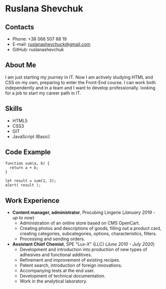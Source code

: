 # Ruslana Shevchuk

## Contacts
* Phone: +38 066 507 88 19
* E-mail: ruslanashevchuck@gmail.com
* GitHub: ruslanashevchuk

## About Me
I am just starting my journey in IT. Now I am actively studying HTML and CSS on my own, preparing to enter the Front-End course. I can work both independently and in a team and I want to develop professionally. looking for a job to start my career path in IT.

## Skills
* HTML5
* CSS3
* GIT
* JavaScript (Basic)

## Code Example
``` 
function sum(a, b) {
  return a + b;
}

let result = sum(1, 2);
alert( result );
```

## Work Experience
* **Content manager, administrator**,   Procubing Lingerie   (*January 2019 - up to now*)
    + Administration of an online store based on CMS OpenCart.
    + Creating photos and descriptions of goods, filling out a product card, creating categories, subcategories, options, characteristics, filters.
    + Processing and sending orders.
* **Assistant Chief Chemist**,   SPE "Lux-X" (LLC)   (*June 2010 - July 2020*)
    + Development and introduction into production of new types of adhesives and functional additives.
    + Refinement and improvement of existing recipes.
    + Patent search, introduction of foreign innovations.
    + Accompanying tests at the end user.
    + Development of technical documentation.
    + Work in the analytical laboratory.
